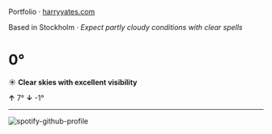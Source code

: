 Portfolio · [harryyates.com](https://harryyates.com)

<!-- WEATHER_START -->
Based in Stockholm · *Expect partly cloudy conditions with clear spells*

# 0°
☀️ **Clear skies with excellent visibility**

**↑** 7° **↓** -1°

---
<!-- WEATHER_END -->

<p align="left">
  <a>
    <img src="https://spotify-github-profile.kittinanx.com/api/view?uid=bigbello&cover_image=true&theme=natemoo-re&show_offline=true&background_color=121212&interchange=false&bar_color=53b14f&bar_color_cover=false" alt="spotify-github-profile">
  </a>
</p>